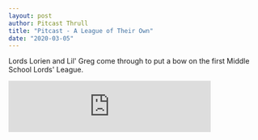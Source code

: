 ```yaml
---
layout: post
author: Pitcast Thrull
title: "Pitcast - A League of Their Own"
date: "2020-03-05"
---
```


Lords Lorien and Lil' Greg come through to put a bow on the first Middle School Lords' League.

<iframe src="https://anchor.fm/pitcast/embed/episodes/A-League-of-Their-Own-eb92f0" scrolling="no" width="400px" height="102px" frameborder="0"></iframe>
